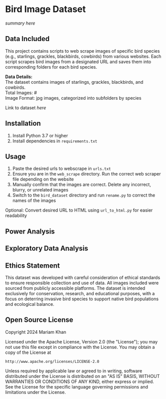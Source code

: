 # Bird Image Dataset
*summary here*  
  
## Data Included
This project contains scripts to web scrape images of specific bird species (e.g., starlings, grackles, blackbirds, cowbirds) from various websites. Each script scrapes bird images from a designated URL and saves them into corresponding folders for each bird species.

**Data Details:**  
The dataset contains images of starlings, grackles, blackbirds, and cowbirds.  
Total Images: #  
Image Format: jpg images, categorized into subfolders by species  

Link to dataset *here*
  
## Installation
1. Install Python 3.7 or higher
2. Install dependencies in ```requirements.txt```
  
## Usage
1. Paste the desired urls to webscrape in ```urls.txt```
2. Ensure you are in the ```web_scrape``` directory. Run the correct web scraper file depending on the website  
3. Manually confirm that the images are correct. Delete any incorrect, blurry, or unrelated images
4. Switch to the ```bird_dataset``` directory and run ```rename.py``` to correct the names of the images

Optional: Convert desired URL to HTML using ```url_to_html.py``` for easier readability

## Power Analysis

  
## Exploratory Data Analysis

  
## Ethics Statement
This dataset was developed with careful consideration of ethical standards to ensure responsible collection and use of data. All images included were sourced from publicly accessible platforms. The dataset is intended exclusively for conservation, research, and educational purposes, with a focus on deterring invasive bird species to support native bird populations and ecological balance.
  
## Open Source License

Copyright 2024 Mariam Khan  
  
Licensed under the Apache License, Version 2.0 (the "License");
you may not use this file except in compliance with the License.
You may obtain a copy of the License at
  
    http://www.apache.org/licenses/LICENSE-2.0
  
Unless required by applicable law or agreed to in writing, software
distributed under the License is distributed on an "AS IS" BASIS,
WITHOUT WARRANTIES OR CONDITIONS OF ANY KIND, either express or implied.
See the License for the specific language governing permissions and
limitations under the License.
